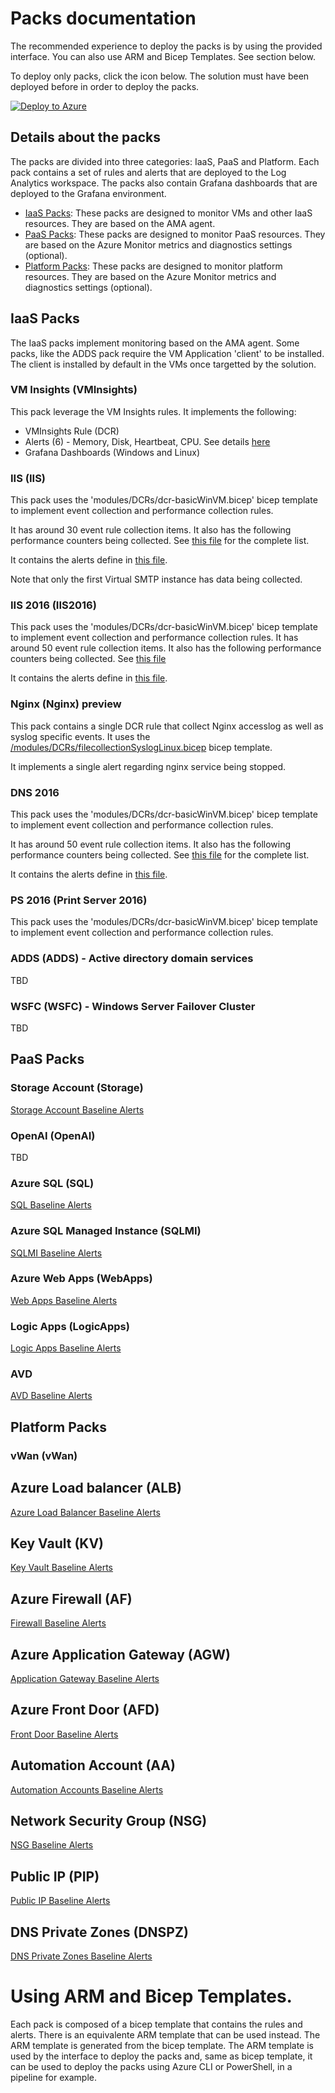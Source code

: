 # Packs documentation

The recommended experience to deploy the packs is by using the provided interface. You can also use ARM and Bicep Templates. See section below.

To deploy only packs, click the icon below. The solution must have been deployed before in order to deploy the packs.

[![Deploy to Azure](https://aka.ms/deploytoazurebutton)](https://portal.azure.com/#view/Microsoft_Azure_CreateUIDef/CustomDeploymentBlade/uri/https%3A%2F%2Fraw.githubusercontent.com%2FFehseCorp%2FAzureMonitorStarterPacks%2FV3%2FPacks%2FAllPacks.json/uiFormDefinitionUri/https%3A%2F%2Fraw.githubusercontent.com%2FFehseCorp%2FAzureMonitorStarterPacks%2FV3%2FPacks%2FCustomSetup%2Fsetup.json)

## Details about the packs

The packs are divided into three categories: IaaS, PaaS and Platform. Each pack contains a set of rules and alerts that are deployed to the Log Analytics workspace. The packs also contain Grafana dashboards that are deployed to the Grafana environment.

- [IaaS Packs](#iaas-packs): These packs are designed to monitor VMs and other IaaS resources. They are based on the AMA agent.
- [PaaS Packs](#paas-packs): These packs are designed to monitor PaaS resources. They are based on the Azure Monitor metrics and diagnostics settings (optional).
- [Platform Packs](#platform-packs): These packs are designed to monitor platform resources. They are based on the Azure Monitor metrics and diagnostics settings (optional).

## IaaS Packs

The IaaS packs implement monitoring based on the AMA agent. Some packs, like the ADDS pack require the VM Application 'client' to be installed. The client is installed by default in the VMs once targetted by the solution.

### VM Insights (VMInsights)

This pack leverage the VM Insights rules. It implements the following:
- VMInsights Rule (DCR)
- Alerts (6) - Memory, Disk, Heartbeat, CPU. See details [here](./IaaS/VMI/alerts.bicep)
- Grafana Dashboards (Windows and Linux)

### IIS (IIS)

This pack uses the 'modules/DCRs/dcr-basicWinVM.bicep' bicep template to implement event collection and performance collection rules.

It has around 30 event rule collection items. It also has the following performance counters being collected. See [this file](../Packs/IaaS/IIS/monitoring.bicep) for the complete list.

It contains the alerts define in [this file](../Packs/IaaS/IIS/alerts.bicep).

Note that only the first Virtual SMTP instance has data being collected.

### IIS 2016 (IIS2016)

This pack uses the 'modules/DCRs/dcr-basicWinVM.bicep' bicep template to implement event collection and performance collection rules.
It has around 50 event rule collection items. It also has the following performance counters being collected. See [this file](../Packs/IaaS/IIS2016/monitoring.bicep)

It contains the alerts define in [this file](../Packs/IaaS/IIS2016/alerts.bicep).

### Nginx (Nginx) preview

This pack contains a single DCR rule that collect Nginx accesslog as well as syslog specific events. It uses the [/modules/DCRs/filecollectionSyslogLinux.bicep](/modules/DCRs/filecollectionSyslogLinux.bicep) bicep template.

It implements a single alert regarding nginx service being stopped.

### DNS 2016

This pack uses the 'modules/DCRs/dcr-basicWinVM.bicep' bicep template to implement event collection and performance collection rules.

It has around 50 event rule collection items. It also has the following performance counters being collected. See [this file](../Packs/IaaS/DNS2016/monitoring.bicep) for the complete list.

It contains the alerts define in [this file](../Packs/IaaS/DNS2016/alerts.bicep).

### PS 2016 (Print Server 2016)

This pack uses the 'modules/DCRs/dcr-basicWinVM.bicep' bicep template to implement event collection and performance collection rules.

### ADDS (ADDS) - Active directory domain services

TBD

### WSFC (WSFC) - Windows Server Failover Cluster

TBD

## PaaS Packs

### Storage Account (Storage)

[Storage Account Baseline Alerts](https://azure.github.io/azure-monitor-baseline-alerts/services/Storage/storageAccounts/)

### OpenAI (OpenAI)

TBD

### Azure SQL (SQL)

[SQL Baseline Alerts](https://azure.github.io/azure-monitor-baseline-alerts/services/Sql/servers/)

### Azure SQL Managed Instance (SQLMI)

[SQLMI Baseline Alerts](https://azure.github.io/azure-monitor-baseline-alerts/services/Sql/managedInstances/)

### Azure Web Apps (WebApps)

[Web Apps Baseline Alerts](https://azure.github.io/azure-monitor-baseline-alerts/services/Web/sites/)

### Logic Apps (LogicApps)

[Logic Apps Baseline Alerts](https://azure.github.io/azure-monitor-baseline-alerts/services/Logic/workflows/)

### AVD

[AVD Baseline Alerts](https://github.com/Azure/avdaccelerator/blob/main/workload/bicep/brownfield/alerts/readme.md)

## Platform Packs

### vWan (vWan)

## Azure Load balancer (ALB)

[Azure Load Balancer Baseline Alerts](https://azure.github.io/azure-monitor-baseline-alerts/services/Network/loadBalancers/)

## Key Vault (KV)

[Key Vault Baseline Alerts](https://azure.github.io/azure-monitor-baseline-alerts/services/KeyVault/vaults/)

## Azure Firewall (AF)
[Firewall Baseline Alerts](https://azure.github.io/azure-monitor-baseline-alerts/services/Network/azureFirewalls/)

## Azure Application Gateway (AGW)

[Application Gateway Baseline Alerts](https://azure.github.io/azure-monitor-baseline-alerts/services/Network/applicationGateways/)

## Azure Front Door (AFD)

[Front Door Baseline Alerts](https://azure.github.io/azure-monitor-baseline-alerts/services/Network/frontdoors/)

## Automation Account (AA)

[Automation Accounts Baseline Alerts](https://azure.github.io/azure-monitor-baseline-alerts/services/Automation/automationAccounts/)

## Network Security Group (NSG)

[NSG Baseline Alerts](https://azure.github.io/azure-monitor-baseline-alerts/services/Network/networkSecurityGroups/)

## Public IP (PIP)

[Public IP Baseline Alerts](https://azure.github.io/azure-monitor-baseline-alerts/services/Network/publicIPAddresses/)

## DNS Private Zones (DNSPZ)
[DNS Private Zones Baseline Alerts](https://azure.github.io/azure-monitor-baseline-alerts/services/Network/privateDnsZones/)

# Using ARM and Bicep Templates.

Each pack is composed of a bicep template that contains the rules and alerts. There is an equivalente ARM template that can be used instead. The ARM template is generated from the bicep template. The ARM template is used by the interface to deploy the packs and, same as bicep template, it can be used to deploy the packs using Azure CLI or PowerShell, in a pipeline for example.

